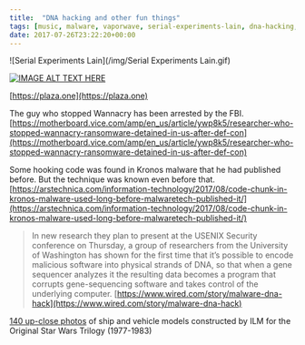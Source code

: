 ```yaml
---
title:  "DNA hacking and other fun things"
tags: [music, malware, vaporwave, serial-experiments-lain, dna-hacking, star-wars]
date: 2017-07-26T23:22:20+00:00
---
```


![Serial Experiments Lain](/img/Serial Experiments Lain.gif)

[![IMAGE ALT TEXT HERE](https://img.youtube.com/vi/Ki-fATpXa00/0.jpg)](https://www.youtube.com/watch?v=Ki-fATpXa00)

[https://plaza.one](https://plaza.one)

The guy who stopped Wannacry has been arrested by the FBI.
[https://motherboard.vice.com/amp/en_us/article/ywp8k5/researcher-who-stopped-wannacry-ransomware-detained-in-us-after-def-con](https://motherboard.vice.com/amp/en_us/article/ywp8k5/researcher-who-stopped-wannacry-ransomware-detained-in-us-after-def-con)

Some hooking code was found in Kronos malware that he had published before. But the technique was known even before that.
[https://arstechnica.com/information-technology/2017/08/code-chunk-in-kronos-malware-used-long-before-malwaretech-published-it/](https://arstechnica.com/information-technology/2017/08/code-chunk-in-kronos-malware-used-long-before-malwaretech-published-it/)

> In new research they plan to present at the USENIX Security conference on Thursday, a group of researchers from the University of Washington has shown for the first time that it’s possible to encode malicious software into physical strands of DNA, so that when a gene sequencer analyzes it the resulting data becomes a program that corrupts gene-sequencing software and takes control of the underlying computer.
[https://www.wired.com/story/malware-dna-hack](https://www.wired.com/story/malware-dna-hack)


[140 up-close photos](https://imgur.com/a/Zt9Y4) of ship and vehicle models constructed by ILM for the Original Star Wars Trilogy (1977-1983)